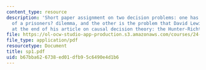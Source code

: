 ```yaml
---
content_type: resource
description: 'Short paper assignment on two decision problems: one has the structure
  of a prisoners? dilemma, and the other is the problem that David Lewis considers
  at the end of his article on causal decision theory: the Hunter-Richter problem.'
file: https://ol-ocw-studio-app-production.s3.amazonaws.com/courses/24-222-decisions-games-and-rational-choice-spring-2008/b67bba626738ed01dfb95c6490e4d1b6_sp1.pdf
file_type: application/pdf
resourcetype: Document
title: sp1.pdf
uid: b67bba62-6738-ed01-dfb9-5c6490e4d1b6
---
```

